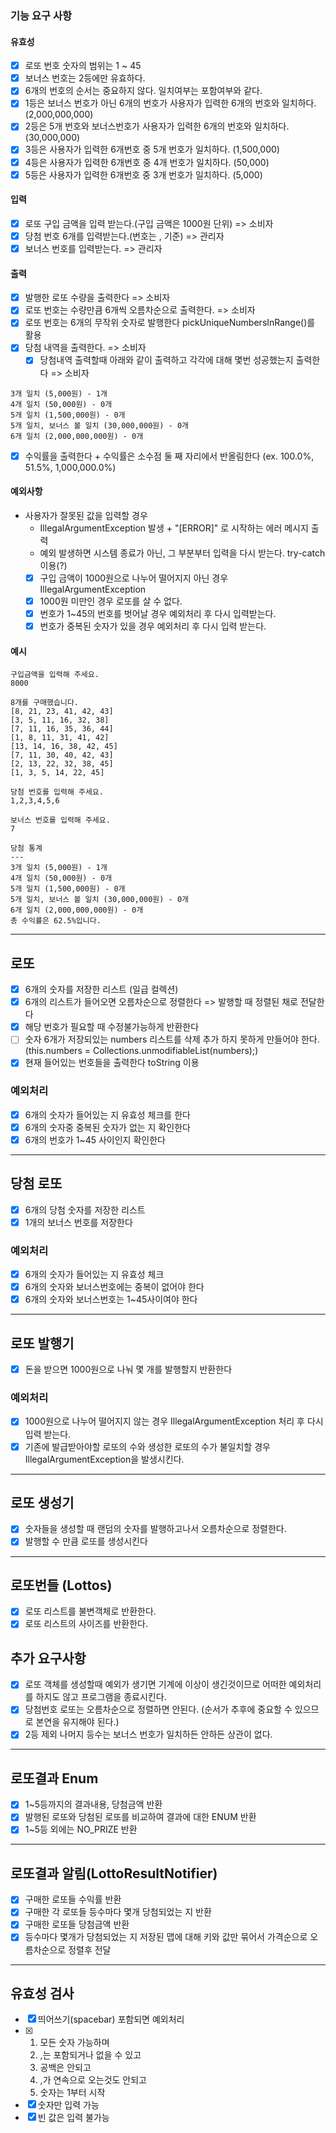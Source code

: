 ### 기능 요구 사항

#### 유효성

- [x] 로또 번호 숫자의 범위는 1 ~ 45
- [x] 보너스 번호는 2등에만 유효하다.
- [x] 6개의 번호의 순서는 중요하지 않다. 일치여부는 포함여부와 같다.
- [x] 1등은 보너스 번호가 아닌 6개의 번호가 사용자가 입력한 6개의 번호와 일치하다. (2,000,000,000)
- [x] 2등은 5개 번호와 보너스번호가 사용자가 입력한 6개의 번호와 일치하다.(30,000,000)
- [x] 3등은 사용자가 입력한 6개번호 중 5개 번호가 일치하다. (1,500,000)
- [x] 4등은 사용자가 입력한 6개번호 중 4개 번호가 일치하다. (50,000)
- [x] 5등은 사용자가 입력한 6개번호 중 3개 번호가 일치하다. (5,000)

#### 입력

- [x] 로또 구입 금액을 입력 받는다.(구입 금액은 1000원 단위) => 소비자
- [x] 당첨 번호 6개를 입력받는다.(번호는 , 기준) => 관리자
- [x] 보너스 번호를 입력받는다. => 관리자

#### 출력

- [x] 발행한 로또 수량을 출력한다 => 소비자
- [x] 로또 번호는 수량만큼 6개씩 오름차순으로 출력한다. => 소비자
- [x] 로또 번호는 6개의 무작위 숫자로 발행한다 pickUniqueNumbersInRange()를 활용
- [x] 당첨 내역을 출력한다. => 소비자
    - [x] 당첨내역 출력할때 아래와 같이 출력하고 각각에 대해 몇번 성공했는지 출력한다 => 소비자

```text
3개 일치 (5,000원) - 1개
4개 일치 (50,000원) - 0개
5개 일치 (1,500,000원) - 0개
5개 일치, 보너스 볼 일치 (30,000,000원) - 0개
6개 일치 (2,000,000,000원) - 0개
```

- [x] 수익률을 출력한다 + 수익률은 소수점 둘 째 자리에서 반올림한다 (ex. 100.0%, 51.5%, 1,000,000.0%)

#### 예외사항

- 사용자가 잘못된 값을 입력할 경우
    - IllegalArgumentException 발생 + "[ERROR]" 로 시작하는 에러 메시지 출력
    - 예외 발생하면 시스템 종료가 아닌, 그 부분부터 입력을 다시 받는다. try-catch 이용(?)
    - [x] 구입 금액이 1000원으로 나누어 떨어지지 아닌 경우 IllegalArgumentException
    - [x] 1000원 미만인 경우 로또를 살 수 없다.
    - [x] 번호가 1~45의 번호를 벗어날 경우 예외처리 후 다시 입력받는다.
    - [x] 번호가 중복된 숫자가 있을 경우 예외처리 후 다시 입력 받는다.

#### 예시

```
구입금액을 입력해 주세요.
8000

8개를 구매했습니다.
[8, 21, 23, 41, 42, 43] 
[3, 5, 11, 16, 32, 38] 
[7, 11, 16, 35, 36, 44] 
[1, 8, 11, 31, 41, 42] 
[13, 14, 16, 38, 42, 45] 
[7, 11, 30, 40, 42, 43] 
[2, 13, 22, 32, 38, 45] 
[1, 3, 5, 14, 22, 45]

당첨 번호를 입력해 주세요.
1,2,3,4,5,6

보너스 번호를 입력해 주세요.
7

당첨 통계
---
3개 일치 (5,000원) - 1개
4개 일치 (50,000원) - 0개
5개 일치 (1,500,000원) - 0개
5개 일치, 보너스 볼 일치 (30,000,000원) - 0개
6개 일치 (2,000,000,000원) - 0개
총 수익률은 62.5%입니다.
```

---

## 로또

- [x] 6개의 숫자를 저장한 리스트 (일급 컬렉션)
- [x] 6개의 리스트가 들어오면 오름차순으로 정렬한다 => 발행할 때 정렬된 채로 전달한다
- [x] 해당 번호가 필요할 때 수정불가능하게 반환한다
- [ ] 숫자 6개가 저장되있는 numbers 리스트를 삭제 추가 하지 못하게 만들어야 한다. (this.numbers = Collections.unmodifiableList(numbers);)
- [x] 현재 들어있는 번호들을 출력한다 toString 이용

### 예외처리

- [x] 6개의 숫자가 들어있는 지 유효성 체크를 한다
- [x] 6개의 숫자중 중복된 숫자가 없는 지 확인한다
- [x] 6개의 번호가 1~45 사이인지 확인한다

---

## 당첨 로또

- [x] 6개의 당첨 숫자를 저장한 리스트
- [x] 1개의 보너스 번호를 저장한다

### 예외처리

- [x] 6개의 숫자가 들어있는 지 유효성 체크
- [x] 6개의 숫자와 보너스번호에는 중복이 없어야 한다
- [x] 6개의 숫자와 보너스번호는 1~45사이여야 한다

---

## 로또 발행기

- [x] 돈을 받으면 1000원으로 나눠 몇 개를 발행할지 반환한다

### 예외처리

- [x] 1000원으로 나누어 떨어지지 않는 경우 IllegalArgumentException 처리 후 다시 입력 받는다.
- [x] 기존에 발급받아야할 로또의 수와 생성한 로또의 수가 불일치할 경우 IllegalArgumentException을 발생시킨다.

---

## 로또 생성기

- [x] 숫자들을 생성할 때 랜덤의 숫자를 발행하고나서 오름차순으로 정렬한다.
- [x] 발행할 수 만큼 로또를 생성시킨다

---

## 로또번들 (Lottos)

- [x] 로또 리스트를 불변객체로 반환한다.
- [x] 로또 리스트의 사이즈를 반환한다.

## 추가 요구사항

- [x] 로또 객체를 생성할때 예외가 생기면 기계에 이상이 생긴것이므로 어떠한 예외처리를 하지도 않고 프로그램을 종료시킨다.
- [x] 당첨번호 로또는 오름차순으로 정렬하면 안된다. (순서가 추후에 중요할 수 있으므로 본연을 유지해야 된다.)
- [x] 2등 제외 나머지 등수는 보너스 번호가 일치하든 안하든 상관이 없다.

---

## 로또결과 Enum

- [x] 1~5등까지의 결과내용, 당첨금액 반환
- [x] 발행된 로또와 당첨된 로또를 비교하여 결과에 대한 ENUM 반환
- [x] 1~5등 외에는 NO_PRIZE 반환

---

## 로또결과 알림(LottoResultNotifier)

- [x] 구매한 로또들 수익률 반환
- [x] 구매한 각 로또들 등수마다 몇개 당첨되었는 지 반환
- [x] 구매한 로또들 당첨금액 반환
- [x] 등수마다 몇개가 당첨되었는 지 저장된 맵에 대해 키와 값만 묶어서 가격순으로 오름차순으로 정렬후 전달

---

## 유효성 검사

- [x] 띄어쓰기(spacebar) 포함되면 예외처리
- [x] 
    1. 모든 숫자 가능하며
    2. ,는 포함되거나 없을 수 있고
    3. 공백은 안되고
    4. ,가 연속으로 오는것도 안되고
    5. 숫자는 1부터 시작
- [x] 숫자만 입력 가능
- [x] 빈 값은 입력 불가능
